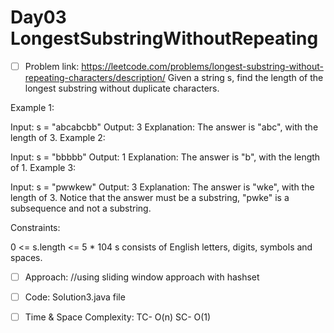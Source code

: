 # Day03 LongestSubstringWithoutRepeating

- [ ] Problem link: https://leetcode.com/problems/longest-substring-without-repeating-characters/description/
Given a string s, find the length of the longest substring without duplicate characters.

 

Example 1:

Input: s = "abcabcbb"
Output: 3
Explanation: The answer is "abc", with the length of 3.
Example 2:

Input: s = "bbbbb"
Output: 1
Explanation: The answer is "b", with the length of 1.
Example 3:

Input: s = "pwwkew"
Output: 3
Explanation: The answer is "wke", with the length of 3.
Notice that the answer must be a substring, "pwke" is a subsequence and not a substring.
 

Constraints:

0 <= s.length <= 5 * 104
s consists of English letters, digits, symbols and spaces.
- [ ] Approach:
//using sliding window approach with hashset

- [ ] Code:
Solution3.java file
- [ ] Time & Space Complexity: TC- O(n)
SC- O(1)


